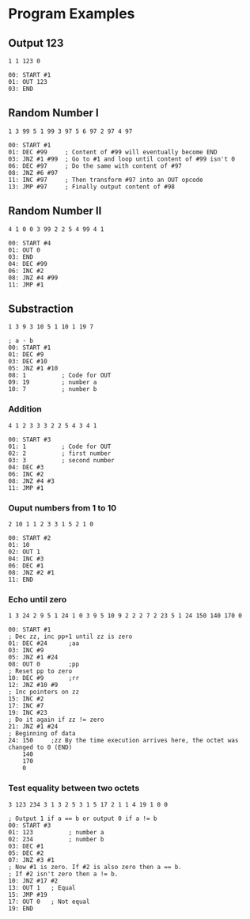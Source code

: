 # Program Examples

## Output 123

    1 1 123 0

```
00: START #1
01: OUT 123
03: END
```

## Random Number I

    1 3 99 5 1 99 3 97 5 6 97 2 97 4 97

```
00: START #1
01: DEC #99     ; Content of #99 will eventually become END
03: JNZ #1 #99  ; Go to #1 and loop until content of #99 isn't 0
06: DEC #97     ; Do the same with content of #97
08: JNZ #6 #97
11: INC #97     ; Then transform #97 into an OUT opcode
13: JMP #97     ; Finally output content of #98
```

## Random Number II

    4 1 0 0 3 99 2 2 5 4 99 4 1

```
00: START #4
01: OUT 0
03: END
04: DEC #99
06: INC #2
08: JNZ #4 #99
11: JMP #1
```

## Substraction

    1 3 9 3 10 5 1 10 1 19 7

```
; a - b
00: START #1
01: DEC #9
03: DEC #10
05: JNZ #1 #10
08: 1          ; Code for OUT
09: 19         ; number a
10: 7          ; number b
```

### Addition

    4 1 2 3 3 3 2 2 5 4 3 4 1

```
00: START #3
01: 1          ; Code for OUT
02: 2          ; first number
03: 3          ; second number
04: DEC #3
06: INC #2
08: JNZ #4 #3
11: JMP #1
```

### Ouput numbers from 1 to 10

    2 10 1 1 2 3 3 1 5 2 1 0

```
00: START #2
01: 10
02: OUT 1
04: INC #3
06: DEC #1
08: JNZ #2 #1
11: END
```

### Echo until zero

    1 3 24 2 9 5 1 24 1 0 3 9 5 10 9 2 2 2 7 2 23 5 1 24 150 140 170 0

```
00: START #1
; Dec zz, inc pp+1 until zz is zero
01: DEC #24      ;aa
03: INC #9
05: JNZ #1 #24
08: OUT 0        ;pp
; Reset pp to zero
10: DEC #9       ;rr
12: JNZ #10 #9
; Inc pointers on zz
15: INC #2
17: INC #7
19: INC #23
; Do it again if zz != zero
21: JNZ #1 #24
; Beginning of data
24: 150     ;zz By the time execution arrives here, the octet was changed to 0 (END)
    140
    170
    0
```

### Test equality between two octets

    3 123 234 3 1 3 2 5 3 1 5 17 2 1 1 4 19 1 0 0

```
; Output 1 if a == b or output 0 if a != b
00: START #3
01: 123          ; number a
02: 234          ; number b
03: DEC #1
05: DEC #2
07: JNZ #3 #1
; Now #1 is zero. If #2 is also zero then a == b.
; If #2 isn't zero then a != b.
10: JNZ #17 #2
13: OUT 1   ; Equal
15: JMP #19
17: OUT 0   ; Not equal
19: END
```
